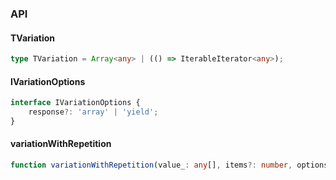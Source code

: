 

### API

#### TVariation

```ts
type TVariation = Array<any> | (() => IterableIterator<any>);
```

#### IVariationOptions

```ts
interface IVariationOptions {
    response?: 'array' | 'yield';
}
```

#### variationWithRepetition

```ts
function variationWithRepetition(value_: any[], items?: number, options_?: IVariationOptions): TVariation;
```

